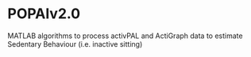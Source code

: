# POPAIv2.0
MATLAB algorithms to process activPAL and ActiGraph data to estimate Sedentary Behaviour (i.e. inactive sitting)
